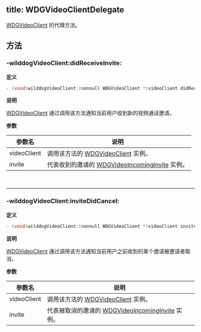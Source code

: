 title: WDGVideoClientDelegate
---

[WDGVideoClient](/video/iOS/api/WDGVideoClient.html) 的代理方法。

## 方法

### -wilddogVideoClient:didReceiveInvite:

**定义**

```objectivec
- (void)wilddogVideoClient:(nonnull WDGVideoClient *)videoClient didReceiveInvite:(nonnull WDGVideoIncomingInvite *)invite;
```

**说明**

[WDGVideoClient](/video/iOS/api/WDGVideoClient.html) 通过调用该方法通知当前用户收到新的视频通话邀请。

**参数**

 参数名 | 说明 
---|---
videoClient|调用该方法的 [WDGVideoClient](/video/iOS/api/WDGVideoClient.html) 实例。
invite|代表收到的邀请的 [WDGVideoIncomingInvite](/video/iOS/api/WDGVideoIncomingInvite.html) 实例。

</br>

---

### -wilddogVideoClient:inviteDidCancel:

**定义**

```objectivec
- (void)wilddogVideoClient:(nonnull WDGVideoClient *)videoClient inviteDidCancel:(nonnull WDGVideoIncomingInvite *)invite;
```

**说明**

[WDGVideoClient](/video/iOS/api/WDGVideoClient.html) 通过调用该方法通知当前用户之前收到的某个邀请被邀请者取消。

**参数**

 参数名 | 说明 
---|---
videoClient|调用该方法的 [WDGVideoClient](/video/iOS/api/WDGVideoClient.html) 实例。
invite|代表被取消的邀请的 [WDGVideoIncomingInvite](/video/iOS/api/WDGVideoIncomingInvite.html) 实例。
